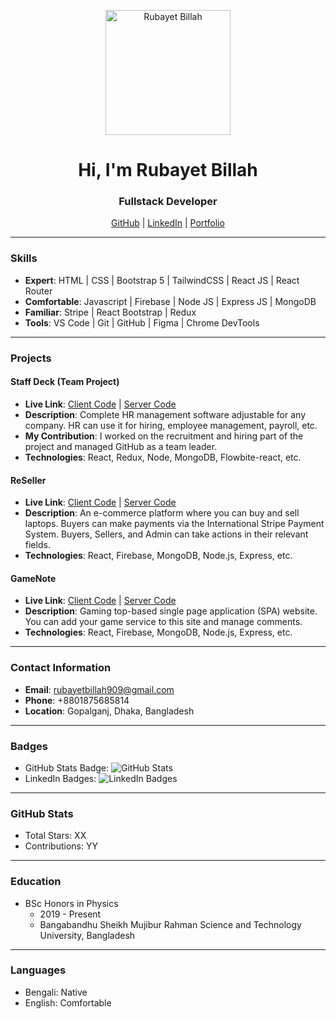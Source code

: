 <p align="center">
  <img src="[Link to Your Profile Picture or Avatar]" alt="Rubayet Billah" width="200" height="200">
</p>

<h1 align="center">Hi, I'm Rubayet Billah</h1>
<h3 align="center">Fullstack Developer</h3>

<p align="center">
  <a href="https://github.com/Rubayet-billah">GitHub</a> |
  <a href="https://www.linkedin.com/in/rubayet-billah/">LinkedIn</a> |
  <a href="https://helpful-speculoos-1507e0.netlify.app/">Portfolio</a>
</p>

---

### Skills

- **Expert**: HTML | CSS | Bootstrap 5 | TailwindCSS | React JS | React Router
- **Comfortable**: Javascript | Firebase | Node JS | Express JS | MongoDB
- **Familiar**: Stripe | React Bootstrap | Redux
- **Tools**: VS Code | Git | GitHub | Figma | Chrome DevTools

---

### Projects

#### Staff Deck (Team Project)

- **Live Link**: [Client Code](#) | [Server Code](#)
- **Description**: Complete HR management software adjustable for any company. HR can use it for hiring, employee management, payroll, etc.
- **My Contribution**: I worked on the recruitment and hiring part of the project and managed GitHub as a team leader.
- **Technologies**: React, Redux, Node, MongoDB, Flowbite-react, etc.

#### ReSeller

- **Live Link**: [Client Code](#) | [Server Code](#)
- **Description**: An e-commerce platform where you can buy and sell laptops. Buyers can make payments via the International Stripe Payment System. Buyers, Sellers, and Admin can take actions in their relevant fields.
- **Technologies**: React, Firebase, MongoDB, Node.js, Express, etc.

#### GameNote

- **Live Link**: [Client Code](#) | [Server Code](#)
- **Description**: Gaming top-based single page application (SPA) website. You can add your game service to this site and manage comments.
- **Technologies**: React, Firebase, MongoDB, Node.js, Express, etc.

---

### Contact Information

- **Email**: rubayetbillah909@gmail.com
- **Phone**: +8801875685814
- **Location**: Gopalganj, Dhaka, Bangladesh

---

### Badges

- GitHub Stats Badge: ![GitHub Stats](https://img.shields.io/badge/GitHub-Stats-brightgreen)
- LinkedIn Badges: ![LinkedIn Badges](https://img.shields.io/badge/LinkedIn-Badges-blue)

---

### GitHub Stats

- Total Stars: XX
- Contributions: YY

---

### Education

- BSc Honors in Physics
  - 2019 - Present
  - Bangabandhu Sheikh Mujibur Rahman Science and Technology University, Bangladesh

---

### Languages

- Bengali: Native
- English: Comfortable
